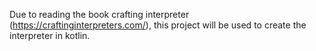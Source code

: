 Due to reading the book crafting interpreter (https://craftinginterpreters.com/), this project will be used to create the interpreter in kotlin.
